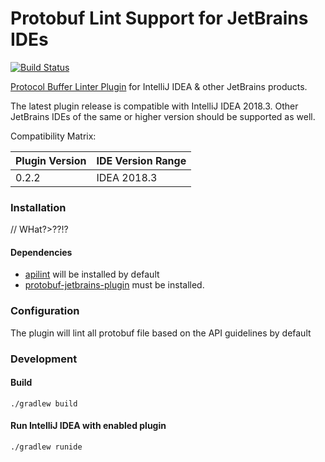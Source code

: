 # Protobuf Lint Support for JetBrains IDEs
[![Build Status](https://travis-ci.org/yoheimuta/intellij-protolint.svg?branch=master)](https://travis-ci.org/yoheimuta/intellij-protolint)

[Protocol Buffer Linter Plugin](https://plugins.jetbrains.com/plugin/12641-protocol-buffer-linter) for IntelliJ IDEA & other JetBrains products.

The latest plugin release is compatible with IntelliJ IDEA 2018.3.
Other JetBrains IDEs of the same or higher version should be supported as well.

Compatibility Matrix:

| Plugin Version  | IDE Version Range  |
|-----------------|--------------------|
| 0.2.2           | IDEA 2018.3        |

### Installation

// WHat?>??!?

#### Dependencies

- [apilint](https://github.com/thought-machine/protolint) will be installed by default
- [protobuf-jetbrains-plugin](https://github.com/protostuff/protobuf-jetbrains-plugin) must be installed.

### Configuration

The plugin will lint all protobuf file based on the API guidelines by default


### Development

#### Build

```
./gradlew build
```

#### Run IntelliJ IDEA with enabled plugin

```
./gradlew runide
```
